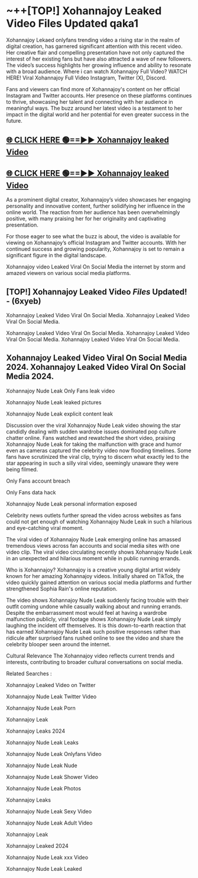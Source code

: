 # ~++[TOP!] Xohannajoy Leaked Video Files Updated qaka1

 Xohannajoy Lekaed onlyfans trending video a rising star in the realm of digital creation, has garnered significant attention with this recent video. Her creative flair and compelling presentation have not only captured the interest of her existing fans but have also attracted a wave of new followers. The video’s success highlights her growing influence and ability to resonate with a broad audience.
Where i can watch  Xohannajoy Full Video? WATCH HERE! Viral  Xohannajoy Full Video Instagram, Twitter (X), Discord.


Fans and viewers can find more of  Xohannajoy's content on her official Instagram and Twitter accounts. Her presence on these platforms continues to thrive, showcasing her talent and connecting with her audience in meaningful ways. The buzz around her latest video is a testament to her impact in the digital world and her potential for even greater success in the future.


## [🌐 CLICK HERE 🟢==►►  Xohannajoy leaked Video ](https://onlyclips.site?title=Xohannajoy&ref=git)

## [🌐 CLICK HERE 🟢==►►  Xohannajoy leaked Video ](https://onlyclips.site?title=Xohannajoy&ref=git)


As a prominent digital creator,  Xohannajoy’s video showcases her engaging personality and innovative content, further solidifying her influence in the online world. The reaction from her audience has been overwhelmingly positive, with many praising her for her originality and captivating presentation.

For those eager to see what the buzz is about, the video is available for viewing on  Xohannajoy’s official Instagram and Twitter accounts. With her continued success and growing popularity,  Xohannajoy is set to remain a significant figure in the digital landscape.


  Xohannajoy video Leaked Viral On Social Media the internet by storm and amazed viewers on various social media platforms.


## [TOP!]  Xohannajoy Leaked Video *Files* Updated! - (6xyeb) 

 Xohannajoy Leaked Video Viral On Social Media. Xohannajoy Leaked Video Viral On Social Media.

 Xohannajoy Leaked Video Viral On Social Media. Xohannajoy Leaked Video Viral On Social Media. Xohannajoy Leaked Video Viral On Social Media.


##  Xohannajoy Leaked Video Viral On Social Media 2024. Xohannajoy Leaked Video Viral On Social Media 2024.
 Xohannajoy Nude Leak Only Fans leak video

 Xohannajoy Nude Leak leaked pictures

 Xohannajoy Nude Leak explicit content leak

Discussion over the viral  Xohannajoy Nude Leak video showing the star candidly dealing with sudden wardrobe issues dominated pop culture chatter online. Fans watched and rewatched the short video, praising  Xohannajoy Nude Leak for taking the malfunction with grace and humor even as cameras captured the celebrity video now flooding timelines. Some fans have scrutinized the viral clip, trying to discern what exactly led to the star appearing in such a silly viral video, seemingly unaware they were being filmed.


Only Fans account breach

Only Fans data hack

 Xohannajoy Nude Leak personal information exposed

Celebrity news outlets further spread the video across websites as fans could not get enough of watching  Xohannajoy Nude Leak in such a hilarious and eye-catching viral moment.


The viral video of  Xohannajoy Nude Leak emerging online has amassed tremendous views across fan accounts and social media sites with one video clip. The viral video circulating recently shows  Xohannajoy Nude Leak in an unexpected and hilarious moment while in public running errands.


Who is  Xohannajoy?  Xohannajoy is a creative young digital artist widely known for her amazing  Xohannajoy videos. Initially shared on TikTok, the video quickly gained attention on various social media platforms and further strengthened Sophia Rain's online reputation.

The video shows  Xohannajoy Nude Leak suddenly facing trouble with their outfit coming undone while casually walking about and running errands. Despite the embarrassment most would feel at having a wardrobe malfunction publicly, viral footage shows  Xohannajoy Nude Leak simply laughing the incident off themselves. It is this down-to-earth reaction that has earned  Xohannajoy Nude Leak such positive responses rather than ridicule after surprised fans rushed online to see the video and share the celebrity blooper seen around the internet.

Cultural Relevance The  Xohannajoy video reflects current trends and interests, contributing to broader cultural conversations on social media.

Related Searches :

 Xohannajoy Leaked Video on Twitter

 Xohannajoy Nude Leak Twitter Video

 Xohannajoy Nude Leak Porn

 Xohannajoy Leak 

 Xohannajoy Leaks 2024

 Xohannajoy Nude Leak Leaks

 Xohannajoy Nude Leak Onlyfans Video

 Xohannajoy Nude Leak Nude

 Xohannajoy Nude Leak Shower Video

 Xohannajoy Nude Leak Photos

 Xohannajoy Leaks

 Xohannajoy Nude Leak Sexy Video

 Xohannajoy Nude Leak Adult Video

 Xohannajoy Leak

 Xohannajoy Leaked 2024

 Xohannajoy Nude Leak xxx Video

 Xohannajoy Nude Leak Leaked